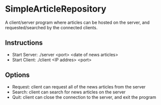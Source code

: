 # SimpleArticleRepository
A client/server program where articles can be hosted on the server, and requested/searched by the connected clients.
## Instructions
- Start Server: ./server \<port\> \<date of news articles\>
- Start Client: ./client \<IP addres\> \<port\>
## Options
- Request: client can request all of the news articles from the server
- Search: client can search for news articles on the server
- Quit: client can close the connection to the server, and exit the program
